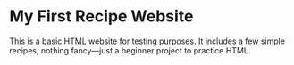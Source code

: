# My First Recipe Website  

This is a basic HTML website for testing purposes. It includes a few simple recipes, nothing fancy—just a beginner project to practice HTML. 